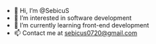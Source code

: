 - 👋 Hi, I’m @SebicuS
- 👀 I’m interested in software development
- 🌱 I’m currently learning front-end development
- 📫 Contact me at sebicus0720@gmail.com

<!---
SebicuS/SebicuS is a ✨ special ✨ repository because its `README.md` (this file) appears on your GitHub profile.
You can click the Preview link to take a look at your changes.
--->
